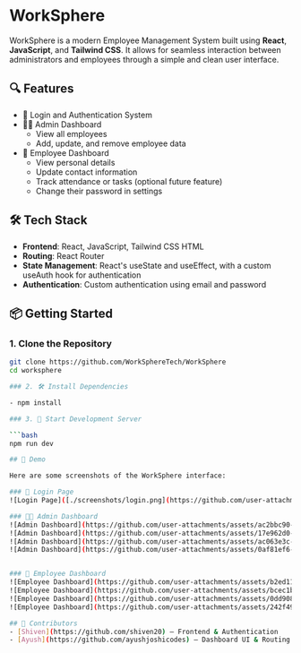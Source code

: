 # WorkSphere

WorkSphere is a modern Employee Management System built using **React**, **JavaScript**, and **Tailwind CSS**. It allows for seamless interaction between administrators and employees through a simple and clean user interface.

## 🔍 Features

- 🔐 Login and Authentication System
- 👨‍💼 Admin Dashboard
  - View all employees
  - Add, update, and remove employee data
- 👷 Employee Dashboard
  - View personal details
  - Update contact information
  - Track attendance or tasks (optional future feature)
  - Change their password in settings

## 🛠️ Tech Stack

- **Frontend**: React, JavaScript, Tailwind CSS HTML
- **Routing**: React Router
- **State Management**: React's useState and useEffect, with a custom useAuth hook for authentication
- **Authentication**: Custom authentication using email and password

## 📦 Getting Started

### 1. Clone the Repository

```bash
git clone https://github.com/WorkSphereTech/WorkSphere
cd worksphere

### 2. 🛠️ Install Dependencies

- npm install

### 3. 🚀 Start Development Server

```bash
npm run dev

## 📸 Demo

Here are some screenshots of the WorkSphere interface:

### 🔐 Login Page
![Login Page]([./screenshots/login.png](https://github.com/user-attachments/assets/3b5e3493-331c-48ad-a757-574d25bb3040))

### 🧑‍💼 Admin Dashboard
![Admin Dashboard](https://github.com/user-attachments/assets/ac2bbc90-fa63-4b19-84da-b3bac195433a)
![Admin Dashboard](https://github.com/user-attachments/assets/17e962d0-61f0-42d6-991c-0a075035ed49)
![Admin Dashboard](https://github.com/user-attachments/assets/ac063e3c-ddf3-4be0-aece-d5a559d8a281)
![Admin Dashboard](https://github.com/user-attachments/assets/0af81ef6-5846-47a2-bb72-d77dbf1bd505)


### 👷 Employee Dashboard
![Employee Dashboard](https://github.com/user-attachments/assets/b2ed1141-2a8b-458b-a91b-34f3c672baa0)
![Employee Dashboard](https://github.com/user-attachments/assets/bcec1b39-c0b3-48af-adcc-a4d8c15c7dcf)
![Employee Dashboard](https://github.com/user-attachments/assets/0dd908fa-e8a7-4d74-9e8a-4f63d6a763cc)
![Employee Dashboard](https://github.com/user-attachments/assets/242f4938-4dc1-4d9d-8804-35e5d16f2c09)

## 👥 Contributors
- [Shiven](https://github.com/shiven20) — Frontend & Authentication
- [Ayush](https://github.com/ayushjoshicodes) — Dashboard UI & Routing







